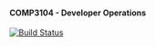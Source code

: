 #### COMP3104 - Developer Operations

[![Build Status](https://app.travis-ci.com/pbobo/COMP3104_V2.svg?branch=main)](https://app.travis-ci.com/pbobo/COMP3104_V2)